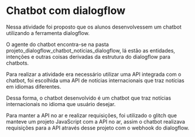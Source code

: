 # Chatbot com dialogflow

Nessa atividade foi proposto que os alunos desenvolvessem um chatbot utilizando a ferramenta dialogflow.

O agente do chatbot encontra-se na pasta projeto_dialogflow_chatbot_noticias_dialogflow, lá estão as entidades, intenções e outras coisas derivadas da estrutura do dialogflow para chatbots.

Para realizar a atividade era necessário utilizar uma API integrada com o chatbot, foi escolhida uma API de notícias internacionais que traz notícias em idiomas diferentes.

Dessa forma, o chatbot desenvolvido é um chatbot que traz notícias internacionais no idioma que usuário desejar. 

Para manter a API no ar e realizar requisições, foi utilizado o glitch que manteve um projeto JavaScript com a API no ar, assim o chatbot realizava requisições para a API através desse projeto com o webhook do dialogflow.